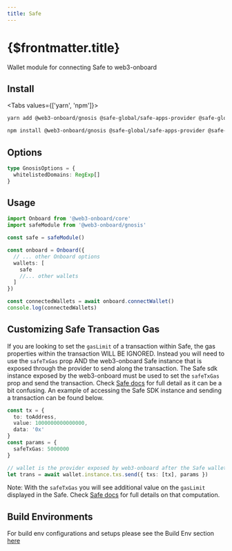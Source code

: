 ```yaml
---
title: Safe
---
```


# {$frontmatter.title}

Wallet module for connecting Safe to web3-onboard

## Install

<Tabs values={['yarn', 'npm']}>
<TabPanel value="yarn">

```sh copy
yarn add @web3-onboard/gnosis @safe-global/safe-apps-provider @safe-global/safe-apps-sdk
```

  </TabPanel>
  <TabPanel value="npm">

```sh copy
npm install @web3-onboard/gnosis @safe-global/safe-apps-provider @safe-global/safe-apps-sdk
```

  </TabPanel>
</Tabs>

## Options

```typescript
type GnosisOptions = {
  whitelistedDomains: RegExp[]
}
```

## Usage

```typescript
import Onboard from '@web3-onboard/core'
import safeModule from '@web3-onboard/gnosis'

const safe = safeModule()

const onboard = Onboard({
  // ... other Onboard options
  wallets: [
    safe
    //... other wallets
  ]
})

const connectedWallets = await onboard.connectWallet()
console.log(connectedWallets)
```

## Customizing Safe Transaction Gas

If you are looking to set the `gasLimit` of a transaction within Safe, the gas properties within the transaction WILL BE IGNORED.
Instead you will need to use the `safeTxGas` prop AND the web3-onboard Safe instance that is exposed through the provider to send along the transaction.
The Safe sdk instance exposed by the web3-onboard must be used to set the `safeTxGas` prop and send the transaction.
Check [Safe docs](https://github.com/safe-global/safe-contracts/blob/a6504a9afdeac186a8cdb29ad68b189523c80eda/docs/safe_tx_gas.md) for full detail as it can be a bit confusing.
An example of accessing the Safe SDK instance and sending a transaction can be found below.

```typescript
const tx = {
  to: toAddress,
  value: 1000000000000000,
  data: '0x'
}
const params = {
  safeTxGas: 5000000
}

// wallet is the provider exposed by web3-onboard after the Safe wallet is connected
let trans = await wallet.instance.txs.send({ txs: [tx], params })
```

Note: With the `safeTxGas` you will see additional value on the `gasLimit` displayed in the Safe. Check [Safe docs](https://github.com/safe-global/safe-contracts/blob/a6504a9afdeac186a8cdb29ad68b189523c80eda/docs/safe_tx_gas.md) for full details on that computation.

## Build Environments

For build env configurations and setups please see the Build Env section [here](/docs/modules/core#build-environments)
